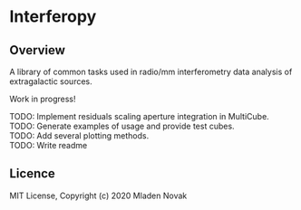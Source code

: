 # Interferopy

## Overview

A library of common tasks used in radio/mm interferometry data analysis of extragalactic sources.

Work in progress!

TODO: Implement residuals scaling aperture integration in MultiCube.\
TODO: Generate examples of usage and provide test cubes.\
TODO: Add several plotting methods.\
TODO: Write readme

## Licence
MIT License, Copyright (c) 2020 Mladen Novak

